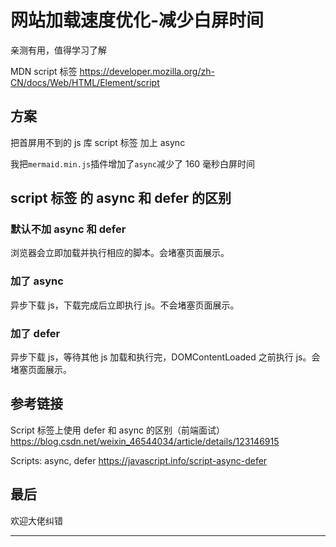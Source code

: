 # 网站加载速度优化-减少白屏时间

亲测有用，值得学习了解

MDN script 标签 https://developer.mozilla.org/zh-CN/docs/Web/HTML/Element/script

## 方案

把首屏用不到的 js 库 script 标签 加上 async

我把`mermaid.min.js`插件增加了`async`减少了 160 毫秒白屏时间

## script 标签 的 async 和 defer 的区别

### 默认不加 async 和 defer

浏览器会立即加载并执行相应的脚本。会堵塞页面展示。

### 加了 async

异步下载 js，下载完成后立即执行 js。不会堵塞页面展示。

### 加了 defer

异步下载 js，等待其他 js 加载和执行完，DOMContentLoaded 之前执行 js。会堵塞页面展示。

## 参考链接

Script 标签上使用 defer 和 async 的区别（前端面试） https://blog.csdn.net/weixin_46544034/article/details/123146915

Scripts: async, defer https://javascript.info/script-async-defer

## 最后

欢迎大佬纠错

---
